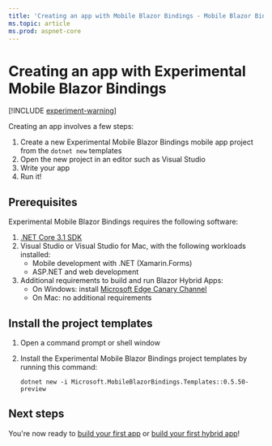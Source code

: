 ```yaml
---
title: 'Creating an app with Mobile Blazor Bindings - Mobile Blazor Bindings'
ms.topic: article
ms.prod: aspnet-core
---
```


# Creating an app with Experimental Mobile Blazor Bindings

[!INCLUDE [experiment-warning](includes/experiment-warning.md)]

Creating an app involves a few steps:

1. Create a new Experimental Mobile Blazor Bindings mobile app project from the `dotnet new` templates
1. Open the new project in an editor such as Visual Studio
1. Write your app
1. Run it!

## Prerequisites

Experimental Mobile Blazor Bindings requires the following software:

1. [.NET Core 3.1 SDK](https://dotnet.microsoft.com/download)
1. Visual Studio or Visual Studio for Mac, with the following workloads installed:
   * Mobile development with .NET (Xamarin.Forms)
   * ASP.NET and web development
1. Additional requirements to build and run Blazor Hybrid Apps:
   * On Windows: install [Microsoft Edge Canary Channel](https://www.microsoftedgeinsider.com/download)
   * On Mac: no additional requirements

## Install the project templates

1. Open a command prompt or shell window
1. Install the Experimental Mobile Blazor Bindings project templates by running this command:

    ```shell
    dotnet new -i Microsoft.MobileBlazorBindings.Templates::0.5.50-preview
    ```

## Next steps

You're now ready to [build your first app](walkthroughs/build-first-app.md) or [build your first hybrid app](walkthroughs/build-first-hybrid-app.md)!
